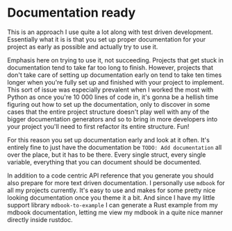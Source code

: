 # Documentation ready

This is an approach I use quite a lot along with test driven development. Essentially what it is is that you set up proper documentation for your project as early as possible and actually try to use it.

Emphasis here on trying to use it, not succeeding. Projects that get stuck in documentation tend to take far too long to finish. However, projects that don't take care of setting up documentation early on tend to take ten times longer when you're fully set up and finished with your project to implement. This sort of issue was especially prevalent when I worked the most with Python as once you're 10 000 lines of code in, it's gonna be a hellish time figuring out how to set up the documentation, only to discover in some cases that the entire project structure doesn't play well with any of the bigger documentation generators and so to bring in more developers into your project you'll need to first refactor its entire structure. Fun!

For this reason you set up documentation early and look at it often. It's entirely fine to just have the documentation be `TODO: Add documentation` all over the place, but it has to be there. Every single struct, every single variable, everything that you can document should be documented.

In addition to a code centric API reference that you generate you should also prepare for more text driven documentation. I personally use `mdbook` for all my projects currently. It's easy to use and makes for some pretty nice looking documentation once you theme it a bit. And since I have my little support library `mdbook-to-example` I can generate a Rust example from my mdbook documentation, letting me view my mdbook in a quite nice manner directly inside rustdoc.
